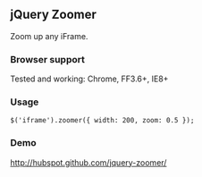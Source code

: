 ## jQuery Zoomer

Zoom up any iFrame.

### Browser support

Tested and working: Chrome, FF3.6+, IE8+

### Usage

    $('iframe').zoomer({ width: 200, zoom: 0.5 });

### Demo

http://hubspot.github.com/jquery-zoomer/